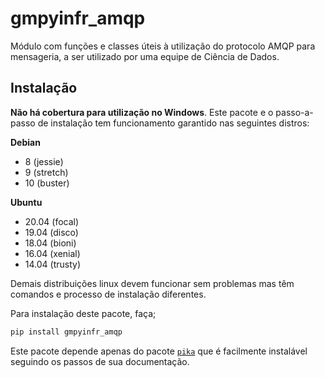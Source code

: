 # gmpyinfr_amqp

Módulo com funções e classes úteis à utilização do protocolo AMQP para mensageria, a ser utilizado por uma equipe de Ciência de Dados.

## Instalação

**Não há cobertura para utilização no Windows**. Este pacote e o passo-a-passo de instalação tem funcionamento garantido nas seguintes distros:

**Debian**

- 8 (jessie)
- 9 (stretch)
- 10 (buster)

**Ubuntu**

- 20.04 (focal)
- 19.04 (disco)
- 18.04 (bioni)
- 16.04 (xenial)
- 14.04 (trusty)

Demais distribuições linux devem funcionar sem problemas mas têm comandos e processo de instalação diferentes.

Para instalação deste pacote, faça;

```bash
pip install gmpyinfr_amqp
```

Este pacote depende apenas do pacote [`pika`](https://pika.readthedocs.io/en/stable/) que é facilmente instalável seguindo os passos de sua documentação.

